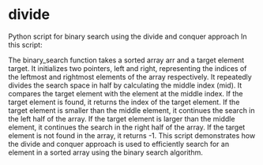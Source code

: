 # divide
Python script for binary search using the divide and conquer approach
In this script:

The binary_search function takes a sorted array arr and a target element target.
It initializes two pointers, left and right, representing the indices of the leftmost and rightmost elements of the array respectively.
It repeatedly divides the search space in half by calculating the middle index (mid).
It compares the target element with the element at the middle index.
If the target element is found, it returns the index of the target element.
If the target element is smaller than the middle element, it continues the search in the left half of the array.
If the target element is larger than the middle element, it continues the search in the right half of the array.
If the target element is not found in the array, it returns -1.
This script demonstrates how the divide and conquer approach is used to efficiently search for an element in a sorted array using the binary search algorithm.
